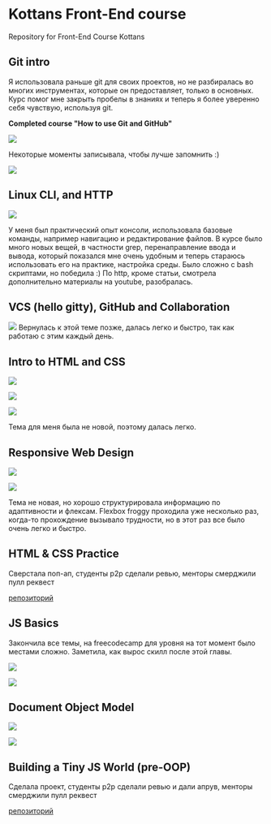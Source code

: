 # Kottans Front-End course
Repository for Front-End Course Kottans
## Git intro
Я использовала раньше git для своих проектов, но не разбиралась во многих инструментах, которые он предоставляет, только в основных.
Курс помог мне закрыть пробелы в знаниях и теперь я более уверенно себя чувствую, используя git.

**Сompleted course "How to use Git and GitHub"**

![](img/udacity.png)

Некоторые моменты записывала, чтобы лучше запомнить :)

![](img/dog-log.jpg)

## Linux CLI, and HTTP

![](task_linux_cli/linux.png)

У меня был практический опыт консоли, использовала базовые команды, например навигацию и редактирование файлов.
В курсе было много новых вещей, в частности grep, перенаправление ввода и вывода, который показался мне очень удобным и теперь стараюсь использовать его на практике,
настройка среды. Было сложно с bash скриптами, но победила :) По http, кроме статьи, смотрела дополнительно материалы на youtube, разобралась.

## VCS (hello gitty), GitHub and Collaboration
![](git_for_collaboration/git-collab.png)
Вернулась к этой теме позже, далась легко и быстро, так как работаю с этим каждый день.

## Intro to HTML and CSS

![](task_html_css_intro/css-udacity.png)

![](task_html_css_intro/html-intro.png)

![](task_html_css_intro/css-intro.png)

Тема для меня была не новой, поэтому далась легко.

## Responsive Web Design

![](task_responsive_web_design/responsive-web.png)

![](task_responsive_web_design/froggy.png)

Тема не новая, но хорошо структурировала информацию по адаптивности и флексам.
Flexbox froggy проходила уже несколько раз, когда-то прохождение вызывало трудности, но в этот раз все было очень легко и быстро.

## HTML & CSS Practice
Сверстала поп-ап, студенты p2p сделали ревью, менторы смерджили пулл реквест

[репозиторий](https://github.com/chris-voitova/kottans-popup-practice)

## JS Basics
Закончила все темы, на freecodecamp для уровня на тот момент было местами сложно. Заметила, как вырос скилл после этой главы.

![](task_js_basics/js-udacity.png)

![](task_js_basics/js-freecodecamp.png)

## Document Object Model
![](task_dom/dom-udacity.png)

![](task_dom/dom-freecodecamp.png)

## Building a Tiny JS World (pre-OOP)
Сделала проект, студенты p2p сделали ревью и дали апрув, менторы смерджили пулл реквест

[репозиторий](https://github.com/chris-voitova/a-tiny-JS-world)




